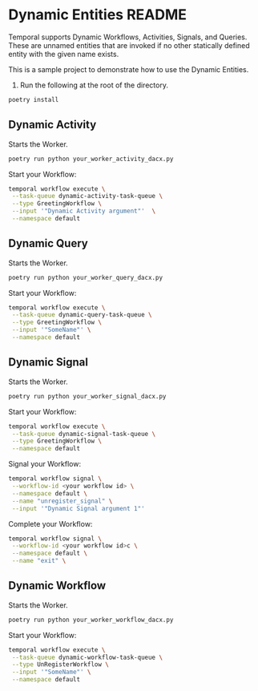 # Dynamic Entities README

Temporal supports Dynamic Workflows, Activities, Signals, and Queries.
These are unnamed entities that are invoked if no other statically defined entity with the given name exists.

This is a sample project to demonstrate how to use the Dynamic Entities.


1. Run the following at the root of the directory.

```bash
poetry install
```

## Dynamic Activity

Starts the Worker.

```bash
poetry run python your_worker_activity_dacx.py
```

Start your Workflow:

```bash
temporal workflow execute \
 --task-queue dynamic-activity-task-queue \
 --type GreetingWorkflow \
 --input '"Dynamic Activity argument"'  \
 --namespace default
```

## Dynamic Query


Starts the Worker.

```bash
poetry run python your_worker_query_dacx.py
```

Start your Workflow:

```bash
temporal workflow execute \
 --task-queue dynamic-query-task-queue \
 --type GreetingWorkflow \
 --input '"SomeName"' \
 --namespace default
```

## Dynamic Signal


Starts the Worker.

```bash
poetry run python your_worker_signal_dacx.py
```

Start your Workflow:

```bash
temporal workflow execute \
 --task-queue dynamic-signal-task-queue \
 --type GreetingWorkflow \
 --namespace default
```

Signal your Workflow:

```bash
temporal workflow signal \
 --workflow-id <your workflow id> \
 --namespace default \
 --name "unregister_signal" \
 --input '"Dynamic Signal argument 1"'
```
Complete your Workflow:

```bash
temporal workflow signal \
 --workflow-id <your workflow id>c \
 --namespace default \
 --name "exit" \
```
## Dynamic Workflow

Starts the Worker.

```bash
poetry run python your_worker_workflow_dacx.py
```

Start your Workflow:

```bash
temporal workflow execute \
 --task-queue dynamic-workflow-task-queue \
 --type UnRegisterWorkflow \
 --input '"SomeName"' \
 --namespace default
```